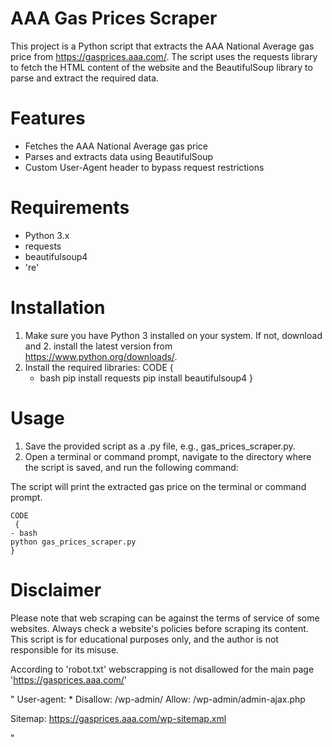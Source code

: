 # AAA Gas Prices Scraper
This project is a Python script that extracts the AAA National Average gas price from https://gasprices.aaa.com/. The script uses the requests library to fetch the HTML content of the website and the BeautifulSoup library to parse and extract the required data.

# Features
* Fetches the AAA National Average gas price
* Parses and extracts data using BeautifulSoup
* Custom User-Agent header to bypass request restrictions

# Requirements
* Python 3.x
* requests
* beautifulsoup4
* 're'

# Installation
1. Make sure you have Python 3 installed on your system. If not, download and 2. install the latest version from https://www.python.org/downloads/.
2. Install the required libraries:
    CODE 
    { 
    - bash
    pip install requests
    pip install beautifulsoup4
    }

# Usage
1. Save the provided script as a .py file, e.g., gas_prices_scraper.py.
2. Open a terminal or command prompt, navigate to the directory where the script is saved, and run the following command:

The script will print the extracted gas price on the terminal or command prompt.

    CODE
     { 
    - bash
    python gas_prices_scraper.py
    }

# Disclaimer
Please note that web scraping can be against the terms of service of some websites. Always check a website's policies before scraping its content. This script is for educational purposes only, and the author is not responsible for its misuse.

According to 'robot.txt' webscrapping is not disallowed for the main page 'https://gasprices.aaa.com/'

"
User-agent: *
Disallow: /wp-admin/
Allow: /wp-admin/admin-ajax.php

Sitemap: https://gasprices.aaa.com/wp-sitemap.xml

"